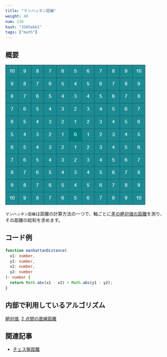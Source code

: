 ```yaml
---
title: "マンハッタン距離"
weight: 40
num: 135
hash: "3385ebb2"
tags: ["math"]
---
```


## 概要

![](./static/images/3385ebb2/0.png)

`マンハッタン距離`は距離の計算方法の一つで、軸ごとに[差の絶対値の距離](/b98d6da4)を測り、その距離の総和を求めます。

## コード例

```typescript
function manhattanDistance(
  x1: number,
  y1: number,
  x2: number,
  y2: number
): number {
  return Math.abs(x1 - x2) + Math.abs(y1 - y2);
}
```

## 内部で利用しているアルゴリズム

[絶対値](/d8886583), [2 点間の直線距離](/b98d6da4)

## 関連記事

- [チェス盤距離](/f88394dd)
